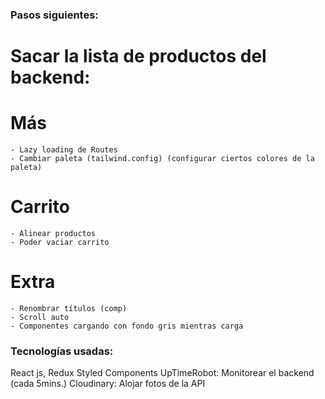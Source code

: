 ### Pasos siguientes:

# Sacar la lista de productos del backend:

# Más

    - Lazy loading de Routes
    - Cambiar paleta (tailwind.config) (configurar ciertos colores de la paleta)

# Carrito

    - Alinear productos
    - Poder vaciar carrito

# Extra

    - Renombrar títulos (comp)
    - Scroll auto
    - Componentes cargando con fondo gris mientras carga

### Tecnologías usadas:

React js, Redux
Styled Components
UpTimeRobot: Monitorear el backend (cada 5mins.)
Cloudinary: Alojar fotos de la API
